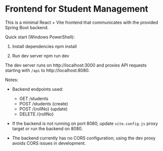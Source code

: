# Frontend for Student Management

This is a minimal React + Vite frontend that communicates with the provided Spring Boot backend.

Quick start (Windows PowerShell):

1. Install dependencies
   npm install

2. Run dev server
   npm run dev

The dev server runs on http://localhost:3000 and proxies API requests starting with `/api` to http://localhost:8080.

Notes:
- Backend endpoints used:
  - GET /students
  - POST /students (create)
  - POST /{rollNo} (update)
  - DELETE /{rollNo}

- If the backend is not running on port 8080, update `vite.config.js` proxy target or run the backend on 8080.
- The backend currently has no CORS configuration; using the dev proxy avoids CORS issues in development.
